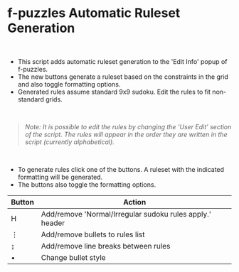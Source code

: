# f-puzzles Automatic Ruleset Generation


<br>

* This script adds automatic ruleset generation to the 'Edit Info' popup of f-puzzles. 
* The new buttons generate a ruleset based on the constraints in the grid and also toggle formatting options.
* Generated rules assume standard 9x9 sudoku. Edit the rules to fit non-standard grids.

<br>

> *Note: It is possible to edit the rules by changing the 'User Edit' section of the script. The rules will appear in the order they are written in the script (currently alphabetical).*

<br>


* To generate rules click one of the buttons. A ruleset with the indicated formatting will be generated.
* The buttons also toggle the formatting options.

|Button|Action|
| --- | --- |
| H | Add/remove 'Normal/Irregular sudoku rules apply.' header |
| ⋮ | Add/remove bullets to rules list |
| ↨ | Add/remove line breaks between rules |
| • | Change bullet style |


